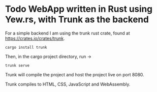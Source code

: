 # Todo WebApp written in Rust using Yew.rs, with Trunk as the backend

For a simple backend I am using the trunk rust crate, found at <https://crates.io/crates/trunk>.

```
cargo install trunk
```

Then, in the cargo project directory, run ->

```
trunk serve
```

Trunk will compile the project and host the project live on port 8080.

Trunk compiles to HTML, CSS, JavaScript and WebAssembly.
